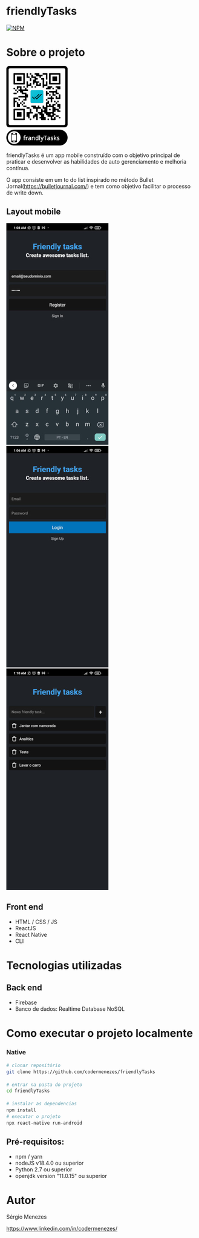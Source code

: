 # friendlyTasks
[![NPM](https://img.shields.io/npm/l/react)](https://github.com/codermenezes/friendlyTasks/blob/main/LICENSE.md) 

# Sobre o projeto

![QRCode](https://github.com/codermenezes/friendlyTasks/blob/main/assets/friendlyTasksqrcode.png)

friendlyTasks é um app mobile construído com o objetivo principal de praticar e desenvolver as habilidades de auto gerenciamento e melhoria contínua.

O app consiste em um to do list inspirado no método Bullet Jornal(https://bulletjournal.com/) e tem como objetivo facilitar o processo de write down. 

## Layout mobile
![Mobile Register](https://github.com/codermenezes/friendlyTasks/blob/main/assets/telaRegister.jpg) ![Mobile Login](https://github.com/codermenezes/friendlyTasks/blob/main/assets/telaLogin.jpg) ![Mobile Home](https://github.com/codermenezes/friendlyTasks/blob/main/assets/telaHome.jpg)

## Front end
- HTML / CSS / JS
- ReactJS
- React Native
- CLI
# Tecnologias utilizadas
## Back end
- Firebase
- Banco de dados: Realtime Database NoSQL

# Como executar o projeto localmente

### Native

```bash
# clonar repositório
git clone https://github.com/codermenezes/friendlyTasks

# entrar na pasta do projeto
cd friendlyTasks

# instalar as dependencias
npm install
# executar o projeto
npx react-native run-android
```

## Pré-requisitos:
- npm / yarn
- nodeJS v18.4.0 ou superior
- Python 2.7 ou superior
- openjdk version "11.0.15" ou superior

# Autor

Sérgio Menezes

https://www.linkedin.com/in/codermenezes/

